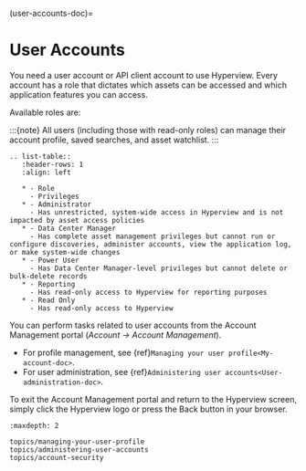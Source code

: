 (user-accounts-doc)=

# User Accounts

You need a user account or API client account to use Hyperview. Every account has a role that dictates which assets can be accessed and which application features you can access.

Available roles are:

:::{note}
All users (including those with read-only roles) can manage their account profile, saved searches, and asset watchlist.
:::

```{eval-rst}
.. list-table::
   :header-rows: 1
   :align: left

   * - Role
     - Privileges
   * - Administrator
     - Has unrestricted, system-wide access in Hyperview and is not impacted by asset access policies
   * - Data Center Manager
     - Has complete asset management privileges but cannot run or configure discoveries, administer accounts, view the application log, or make system-wide changes
   * - Power User
     - Has Data Center Manager-level privileges but cannot delete or bulk-delete records
   * - Reporting
     - Has read-only access to Hyperview for reporting purposes
   * - Read Only
     - Has read-only access to Hyperview
```

You can perform tasks related to user accounts from the Account Management portal (*Account → Account Management*).

- For profile management, see {ref}`Managing your user profile<My-account-doc>`.
- For user administration, see {ref}`Administering user accounts<User-administration-doc>`.

To exit the Account Management portal and return to the Hyperview screen, simply click the Hyperview logo or press the Back button in your browser.

```{toctree}
:maxdepth: 2

topics/managing-your-user-profile
topics/administering-user-accounts
topics/account-security
```
